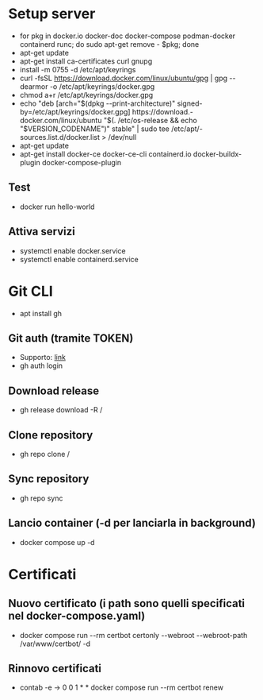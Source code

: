 # Setup server
- for pkg in docker.io docker-doc docker-compose podman-docker containerd runc; do sudo apt-get remove - $pkg; done
- apt-get update
- apt-get install ca-certificates curl gnupg
- install -m 0755 -d /etc/apt/keyrings
- curl -fsSL https://download.docker.com/linux/ubuntu/gpg |  gpg --dearmor -o /etc/apt/keyrings/docker.gpg
- chmod a+r /etc/apt/keyrings/docker.gpg
- echo "deb [arch="$(dpkg --print-architecture)" signed-by=/etc/apt/keyrings/docker.gpg] https://download.- docker.com/linux/ubuntu "$(. /etc/os-release && echo "$VERSION_CODENAME")" stable" | sudo tee /etc/apt/- sources.list.d/docker.list > /dev/null
- apt-get update
- apt-get install docker-ce docker-ce-cli containerd.io docker-buildx-plugin docker-compose-plugin
## Test
- docker run hello-world
## Attiva servizi
- systemctl enable docker.service
- systemctl enable containerd.service

# Git CLI
- apt install gh
## Git auth (tramite TOKEN)
- Supporto: [link](https://dev.to/shafia/support-for-password-authentication-was-removed-please-use-a-personal-access-token-instead-4nbk##:~:text=Please%20use%20a%20personal%20access%20token%20instead.,-While%20pushing%20some&text=Starting%20from%20August%2013%2C%202021,in%20place%20of%20your%20password)
- gh auth login
## Download release
- gh release download -R <user>/<repository> <tag>
## Clone repository
- gh repo clone <user>/<repository>
## Sync repository
- gh repo sync

## Lancio container (-d per lanciarla in background)
- docker compose up -d

# Certificati
## Nuovo certificato (i path sono quelli specificati nel docker-compose.yaml)
- docker compose run --rm certbot certonly --webroot --webroot-path /var/www/certbot/ -d <dominio>

## Rinnovo certificati
- contab -e -> 0 0 1 * * docker compose run --rm certbot renew